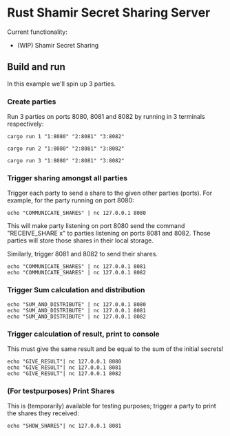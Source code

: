 # Rust Shamir Secret Sharing Server

Current functionality:
- (WIP) Shamir Secret Sharing

## Build and run

In this example we'll spin up 3 parties. 

### Create parties
Run 3 parties on ports 8080, 8081 and 8082 by running in 3 terminals respectively:

```
cargo run 1 "1:8080" "2:8081" "3:8082"

cargo run 2 "1:8080" "2:8081" "3:8082"

cargo run 3 "1:8080" "2:8081" "3:8082"
```


### Trigger sharing amongst all parties

Trigger each party to send a share to the given other parties (ports). For example, for the party running on port 8080: 
```
echo "COMMUNICATE_SHARES" | nc 127.0.0.1 8080
```

This will make party listening on port 8080 send the command "RECEIVE_SHARE x" to parties listening on ports 8081 and 8082. Those parties will store those shares in their local storage. 

Similarly, trigger 8081 and 8082 to send their shares.
```
echo "COMMUNICATE_SHARES" | nc 127.0.0.1 8081
echo "COMMUNICATE_SHARES" | nc 127.0.0.1 8082
```

### Trigger Sum calculation and distribution

```
echo "SUM_AND_DISTRIBUTE" | nc 127.0.0.1 8080
echo "SUM_AND_DISTRIBUTE" | nc 127.0.0.1 8081
echo "SUM_AND_DISTRIBUTE" | nc 127.0.0.1 8082
```

### Trigger calculation of result, print to console

This must give the same result and be equal to the sum of the initial secrets!

```
echo "GIVE_RESULT"| nc 127.0.0.1 8080 
echo "GIVE_RESULT"| nc 127.0.0.1 8081
echo "GIVE_RESULT"| nc 127.0.0.1 8082
```

### (For testpurposes) Print Shares

This is (temporarily) available for testing purposes; trigger a party to print the shares they received:
```
echo "SHOW_SHARES"| nc 127.0.0.1 8081
```
